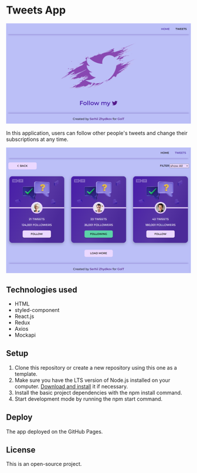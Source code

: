# Tweets App

![HomePage](/src/images/home.png)

In this application, users can follow other people's tweets and change their
subscriptions at any time.

![TweetsPage](/src/images/tweets.png)

## Technologies used

- HTML
- styled-component
- React.js
- Redux
- Axios
- Mockapi

## Setup

1. Clone this repository or create a new repository using this one as a
   template.
2. Make sure you have the LTS version of Node.js installed on your computer.
   [Download and install](https://nodejs.org/en/) it if necessary.
3. Install the basic project dependencies with the npm install command.
4. Start development mode by running the npm start command.

## Deploy

The app deployed on the GitHub Pages.

## License

This is an open-source project.
